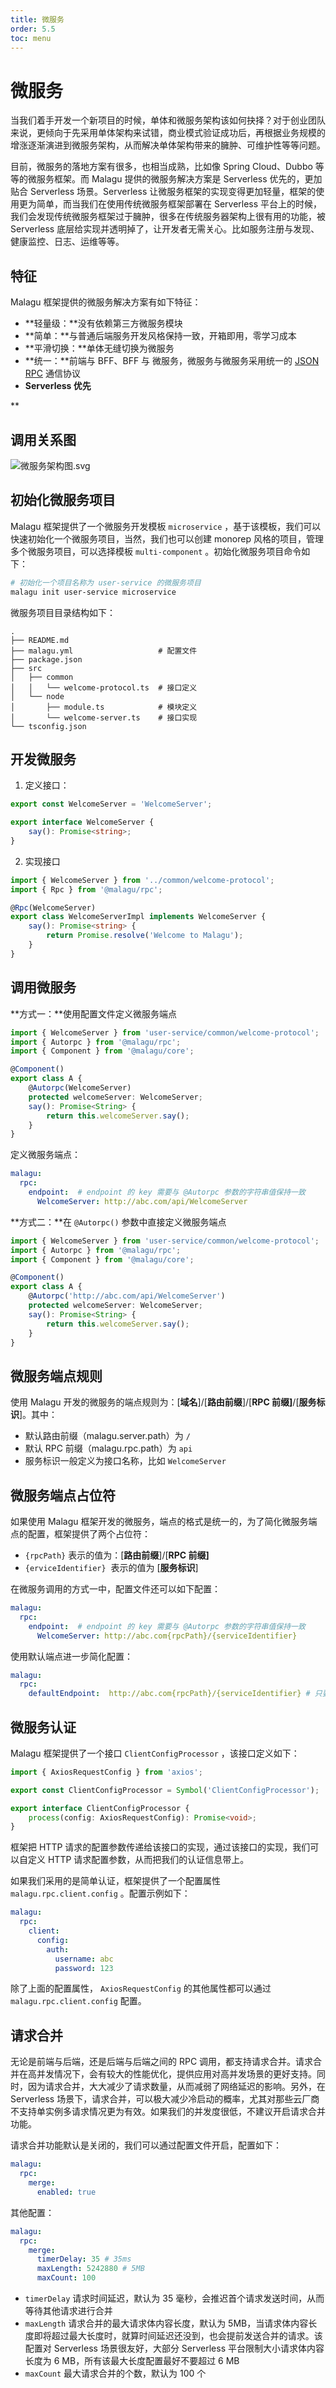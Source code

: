 ```yaml
---
title: 微服务
order: 5.5
toc: menu
---
```


# 微服务

当我们着手开发一个新项目的时候，单体和微服务架构该如何抉择？对于创业团队来说，更倾向于先采用单体架构来试错，商业模式验证成功后，再根据业务规模的增涨逐渐演进到微服务架构，从而解决单体架构带来的臃肿、可维护性等等问题。


目前，微服务的落地方案有很多，也相当成熟，比如像 Spring Cloud、Dubbo 等等的微服务框架。而 Malagu 提供的微服务解决方案是 Serverless 优先的，更加贴合 Serverless 场景。Serverless 让微服务框架的实现变得更加轻量，框架的使用更为简单，而当我们在使用传统微服务框架部署在 Serverless 平台上的时候，我们会发现传统微服务框架过于臃肿，很多在传统服务器架构上很有用的功能，被 Serverless 底层给实现并透明掉了，让开发者无需关心。比如服务注册与发现、健康监控、日志、运维等等。


## 特征


Malagu 框架提供的微服务解决方案有如下特征：

- **轻量级：**没有依赖第三方微服务模块
- **简单：**与普通后端服务开发风格保持一致，开箱即用，零学习成本
- **平滑切换：**单体无缝切换为微服务
- **统一：**前端与 BFF、BFF 与 微服务，微服务与微服务采用统一的 [JSON RPC](https://www.jsonrpc.org/specification) 通信协议
- **Serverless 优先**

**
## 调用关系图
![微服务架构图.svg](../../public/images/mservice.png)


## 初始化微服务项目


Malagu 框架提供了一个微服务开发模板 `microservice` ，基于该模板，我们可以快速初始化一个微服务项目，当然，我们也可以创建 monorep 风格的项目，管理多个微服务项目，可以选择模板 `multi-component` 。初始化微服务项目命令如下：
```bash
# 初始化一个项目名称为 user-service 的微服务项目
malagu init user-service microservice
```
微服务项目目录结构如下：
```
.
├── README.md
├── malagu.yml                   # 配置文件
├── package.json
├── src
│   ├── common
│   │   └── welcome-protocol.ts  # 接口定义
│   └── node
│       ├── module.ts            # 模块定义
│       └── welcome-server.ts    # 接口实现
└── tsconfig.json
```


## 开发微服务


1. 定义接口：
```typescript
export const WelcomeServer = 'WelcomeServer';

export interface WelcomeServer {
    say(): Promise<string>;
}
```

2. 实现接口
```typescript
import { WelcomeServer } from '../common/welcome-protocol';
import { Rpc } from '@malagu/rpc';

@Rpc(WelcomeServer)
export class WelcomeServerImpl implements WelcomeServer {
    say(): Promise<string> {
        return Promise.resolve('Welcome to Malagu');
    }
}
```


## 调用微服务


**方式一：**使用配置文件定义微服务端点
```typescript
import { WelcomeServer } from 'user-service/common/welcome-protocol';
import { Autorpc } from '@malagu/rpc';
import { Component } from '@malagu/core';

@Component()
export class A {
    @Autorpc(WelcomeServer)
  	protected welcomeServer: WelcomeServer;
  	say(): Promise<String> {
        return this.welcomeServer.say();
    }
}
```
定义微服务端点：
```yaml
malagu:
  rpc:
    endpoint:  # endpoint 的 key 需要与 @Autorpc 参数的字符串值保持一致
      WelcomeServer: http://abc.com/api/WelcomeServer 
```
**方式二：**在 `@Autorpc()` 参数中直接定义微服务端点
```typescript
import { WelcomeServer } from 'user-service/common/welcome-protocol';
import { Autorpc } from '@malagu/rpc';
import { Component } from '@malagu/core';

@Component()
export class A {
    @Autorpc('http://abc.com/api/WelcomeServer')
  	protected welcomeServer: WelcomeServer;
  	say(): Promise<String> {
        return this.welcomeServer.say();
    }
}
```


## 微服务端点规则


使用 Malagu 开发的微服务的端点规则为：[**域名**]/[**路由前缀**]/[**RPC 前缀]**/[**服务标识**]。其中：

- 默认路由前缀（malagu.server.path）为 `/` 
- 默认 RPC 前缀（malagu.rpc.path）为 `api` 
- 服务标识一般定义为接口名称，比如 `WelcomeServer` 



## 微服务端点占位符


如果使用 Malagu 框架开发的微服务，端点的格式是统一的，为了简化微服务端点的配置，框架提供了两个占位符：

- `{rpcPath}` 表示的值为：[**路由前缀**]/[**RPC 前缀]**
- `{erviceIdentifier}`  表示的值为 [**服务标识**]



在微服务调用的方式一中，配置文件还可以如下配置：
```yaml
malagu:
  rpc:
    endpoint:  # endpoint 的 key 需要与 @Autorpc 参数的字符串值保持一致
      WelcomeServer: http://abc.com{rpcPath}/{serviceIdentifier}
```
使用默认端点进一步简化配置：
```yaml
malagu:
  rpc:
    defaultEndpoint:  http://abc.com{rpcPath}/{serviceIdentifier} # 只要你的微服务部署在同一个域名下
```


## 微服务认证


Malagu 框架提供了一个接口 `ClientConfigProcessor` ，该接口定义如下：
```typescript
import { AxiosRequestConfig } from 'axios';

export const ClientConfigProcessor = Symbol('ClientConfigProcessor');

export interface ClientConfigProcessor {
    process(config: AxiosRequestConfig): Promise<void>;
}
```
框架把 HTTP 请求的配置参数传递给该接口的实现，通过该接口的实现，我们可以自定义 HTTP 请求配置参数，从而把我们的认证信息带上。


如果我们采用的是简单认证，框架提供了一个配置属性 `malagu.rpc.client.config` 。配置示例如下：
```yaml
malagu:
  rpc:
    client:
      config:
        auth:
          username: abc
          password: 123
```
除了上面的配置属性， `AxiosRequestConfig` 的其他属性都可以通过 `malagu.rpc.client.config` 配置。


## 请求合并


无论是前端与后端，还是后端与后端之间的 RPC 调用，都支持请求合并。请求合并在高并发情况下，会有较大的性能优化，提供应用对高并发场景的更好支持。同时，因为请求合并，大大减少了请求数量，从而减弱了网络延迟的影响。另外，在 Serverless 场景下，请求合并，可以极大减少冷启动的概率，尤其对那些云厂商不支持单实例多请求情况更为有效。如果我们的并发度很低，不建议开启请求合并功能。


请求合并功能默认是关闭的，我们可以通过配置文件开启，配置如下：
```yaml
malagu:
  rpc:
    merge:
      enabled: true
```
其他配置：
```yaml
malagu:
  rpc:
    merge:
      timerDelay: 35 # 35ms
      maxLength: 5242880 # 5MB
      maxCount: 100
```

- `timerDelay` 请求时间延迟，默认为 35 毫秒，会推迟首个请求发送时间，从而等待其他请求进行合并
- `maxLength` 请求合并的最大请求体内容长度，默认为 5MB，当请求体内容长度即将超过最大长度时，就算时间延迟还没到，也会提前发送合并的请求。该配置对 Serverless 场景很友好，大部分 Serverless 平台限制大小请求体内容长度为 6 MB，所有该最大长度配置最好不要超过 6 MB
- `maxCount` 最大请求合并的个数，默认为 100 个
